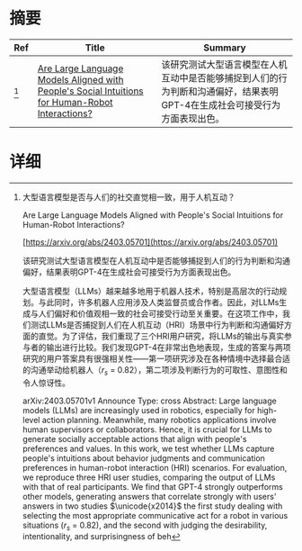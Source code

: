 # 摘要

| Ref | Title | Summary |
| --- | --- | --- |
| [^1] | [Are Large Language Models Aligned with People's Social Intuitions for Human-Robot Interactions?](https://arxiv.org/abs/2403.05701) | 该研究测试大型语言模型在人机互动中是否能够捕捉到人们的行为判断和沟通偏好，结果表明GPT-4在生成社会可接受行为方面表现出色。 |

# 详细

[^1]: 大型语言模型是否与人们的社交直觉相一致，用于人机互动？

    Are Large Language Models Aligned with People's Social Intuitions for Human-Robot Interactions?

    [https://arxiv.org/abs/2403.05701](https://arxiv.org/abs/2403.05701)

    该研究测试大型语言模型在人机互动中是否能够捕捉到人们的行为判断和沟通偏好，结果表明GPT-4在生成社会可接受行为方面表现出色。

    

    大型语言模型（LLMs）越来越多地用于机器人技术，特别是高层次的行动规划。与此同时，许多机器人应用涉及人类监督员或合作者。因此，对LLMs生成与人们偏好和价值观相一致的社会可接受行动至关重要。在这项工作中，我们测试LLMs是否捕捉到人们在人机互动（HRI）场景中行为判断和沟通偏好方面的直觉。为了评估，我们重现了三个HRI用户研究，将LLMs的输出与真实参与者的输出进行比较。我们发现GPT-4在非常出色地表现，生成的答案与两项研究的用户答案具有很强相关性——第一项研究涉及在各种情境中选择最合适的沟通举动给机器人（$r_s$ = 0.82），第二项涉及判断行为的可取性、意图性和令人惊讶性。

    arXiv:2403.05701v1 Announce Type: cross  Abstract: Large language models (LLMs) are increasingly used in robotics, especially for high-level action planning. Meanwhile, many robotics applications involve human supervisors or collaborators. Hence, it is crucial for LLMs to generate socially acceptable actions that align with people's preferences and values. In this work, we test whether LLMs capture people's intuitions about behavior judgments and communication preferences in human-robot interaction (HRI) scenarios. For evaluation, we reproduce three HRI user studies, comparing the output of LLMs with that of real participants. We find that GPT-4 strongly outperforms other models, generating answers that correlate strongly with users' answers in two studies $\unicode{x2014}$ the first study dealing with selecting the most appropriate communicative act for a robot in various situations ($r_s$ = 0.82), and the second with judging the desirability, intentionality, and surprisingness of beh
    


